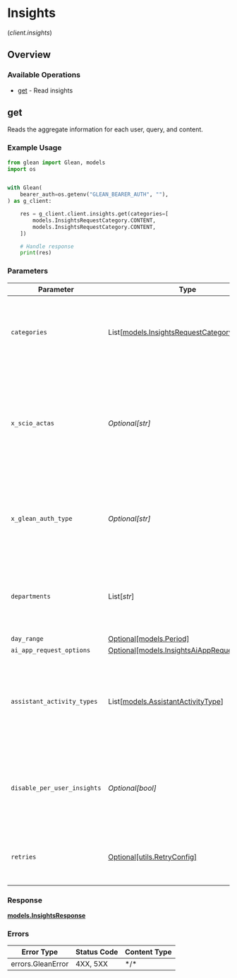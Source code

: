 # Insights
(*client.insights*)

## Overview

### Available Operations

* [get](#get) - Read insights

## get

Reads the aggregate information for each user, query, and content.

### Example Usage

```python
from glean import Glean, models
import os


with Glean(
    bearer_auth=os.getenv("GLEAN_BEARER_AUTH", ""),
) as g_client:

    res = g_client.client.insights.get(categories=[
        models.InsightsRequestCategory.CONTENT,
        models.InsightsRequestCategory.CONTENT,
    ])

    # Handle response
    print(res)

```

### Parameters

| Parameter                                                                                                                 | Type                                                                                                                      | Required                                                                                                                  | Description                                                                                                               |
| ------------------------------------------------------------------------------------------------------------------------- | ------------------------------------------------------------------------------------------------------------------------- | ------------------------------------------------------------------------------------------------------------------------- | ------------------------------------------------------------------------------------------------------------------------- |
| `categories`                                                                                                              | List[[models.InsightsRequestCategory](../../models/insightsrequestcategory.md)]                                           | :heavy_check_mark:                                                                                                        | Categories of data requested. Request can include single or multiple types.                                               |
| `x_scio_actas`                                                                                                            | *Optional[str]*                                                                                                           | :heavy_minus_sign:                                                                                                        | Email address of a user on whose behalf the request is intended to be made (should be non-empty only for global tokens).  |
| `x_glean_auth_type`                                                                                                       | *Optional[str]*                                                                                                           | :heavy_minus_sign:                                                                                                        | Auth type being used to access the endpoint (should be non-empty only for global tokens).                                 |
| `departments`                                                                                                             | List[*str*]                                                                                                               | :heavy_minus_sign:                                                                                                        | Departments that the data is requested for. If this is empty, corresponds to whole company.                               |
| `day_range`                                                                                                               | [Optional[models.Period]](../../models/period.md)                                                                         | :heavy_minus_sign:                                                                                                        | N/A                                                                                                                       |
| `ai_app_request_options`                                                                                                  | [Optional[models.InsightsAiAppRequestOptions]](../../models/insightsaiapprequestoptions.md)                               | :heavy_minus_sign:                                                                                                        | N/A                                                                                                                       |
| `assistant_activity_types`                                                                                                | List[[models.AssistantActivityType](../../models/assistantactivitytype.md)]                                               | :heavy_minus_sign:                                                                                                        | Types of activity that should count in the definition of an Assistant Active User. Affects only insights for AI category. |
| `disable_per_user_insights`                                                                                               | *Optional[bool]*                                                                                                          | :heavy_minus_sign:                                                                                                        | If true, suppresses the generation of per-user Insights in the response. Default is false.                                |
| `retries`                                                                                                                 | [Optional[utils.RetryConfig]](../../models/utils/retryconfig.md)                                                          | :heavy_minus_sign:                                                                                                        | Configuration to override the default retry behavior of the client.                                                       |

### Response

**[models.InsightsResponse](../../models/insightsresponse.md)**

### Errors

| Error Type        | Status Code       | Content Type      |
| ----------------- | ----------------- | ----------------- |
| errors.GleanError | 4XX, 5XX          | \*/\*             |